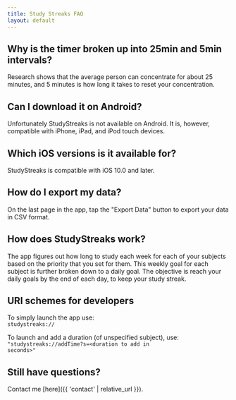 ```yaml
---
title: Study Streaks FAQ
layout: default
---
```

## Why is the timer broken up into 25min and 5min intervals?
Research shows that the average person can concentrate for about 25 minutes, and 5 minutes is how long it takes to reset your concentration.

## Can I download it on Android?
Unfortunately StudyStreaks is not available on Android. It is, however, compatible with iPhone, iPad, and iPod touch devices.

## Which iOS versions is it available for?
StudyStreaks is compatible with iOS 10.0 and later.

## How do I export my data?
On the last page in the app, tap the "Export Data" button to export your data in CSV format.

## How does StudyStreaks work?
The app figures out how long to study each week for each of your subjects based on the priority that you set for them. This weekly goal for each subject is further broken down to a daily goal. The objective is reach your daily goals by the end of each day, to keep your study streak.

## URI schemes for developers
To simply launch the app use:\
<code>studystreaks://</code>

To launch and add a duration (of unspecified subject), use:\
<code>"studystreaks://addTime?s=&lt;duration to add in seconds&gt;"</code>

## Still have questions?
Contact me [here]({{ 'contact' | relative_url }}).
